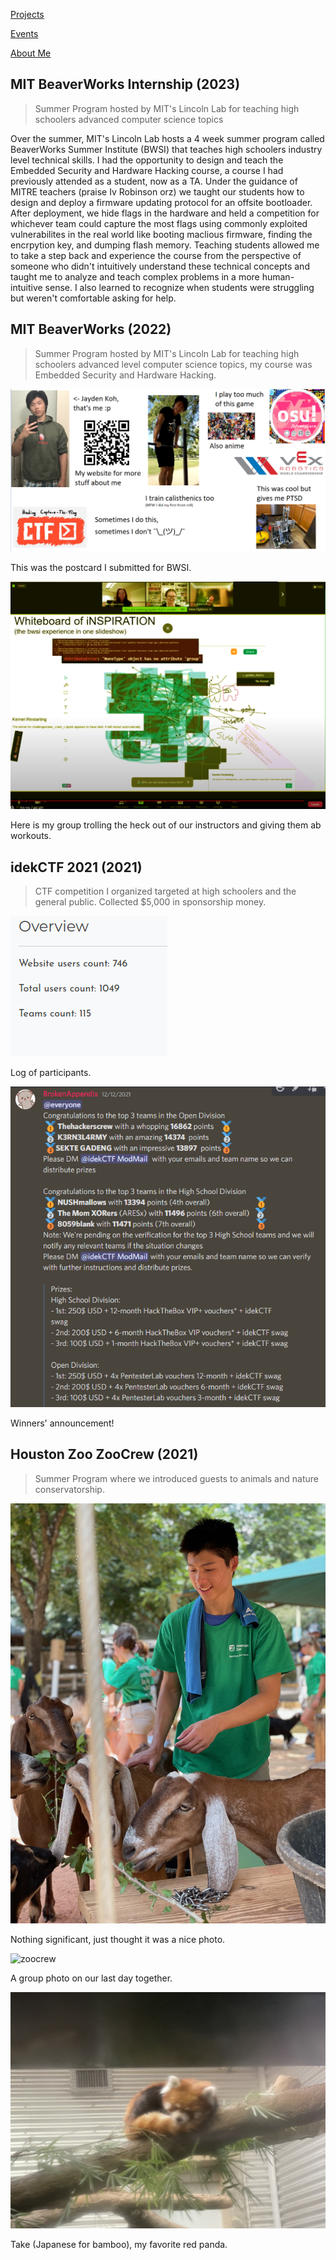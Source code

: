 <ins>[Projects](/projects)</ins>

<ins>[Events](/events)</ins>

<ins>[About Me](/about)</ins>


## MIT BeaverWorks Internship (2023)

> Summer Program hosted by MIT's Lincoln Lab for teaching high schoolers advanced computer science topics

Over the summer, MIT's Lincoln Lab hosts a 4 week summer program called BeaverWorks Summer Institute (BWSI) that teaches high schoolers industry level technical skills. I had the opportunity to design and teach the Embedded Security and Hardware Hacking course, a course I had previously attended as a student, now as a TA. Under the guidance of MITRE teachers (praise Iv Robinson orz) we taught our students how to design and deploy a firmware updating protocol for an offsite bootloader. After deployment, we hide flags in the hardware and held a competition for whichever team could capture the most flags using commonly exploited vulnerabilites in the real world like booting maclious firmware, finding the encrpytion key, and dumping flash memory. Teaching students allowed me to take a step back and experience the course from the perspective of someone who didn't intuitively understand these technical concepts and taught me to analyze and teach complex problems in a more human-intuitive sense. I also learned to recognize when students were struggling but weren't comfortable asking for help.


## MIT BeaverWorks (2022)

> Summer Program hosted by MIT's Lincoln Lab for teaching high schoolers advanced level computer science topics, my course was Embedded Security and Hardware Hacking.

![the bwsi experience](/assets/bwsipic.png)

This was the postcard I submitted for BWSI.

![bwsi](/assets/bwsiexperience.png)

Here is my group trolling the heck out of our instructors and giving them ab workouts.

## idekCTF 2021 (2021)

> CTF competition I organized targeted at high schoolers and the general public. Collected $5,000 in sponsorship money.

![idekctf2021](/assets/idekctf2021.png)

Log of participants.

![idekctf2021win](/assets/idekctf2021win.png)

Winners' announcement!

## Houston Zoo ZooCrew (2021)

> Summer Program where we introduced guests to animals and nature conservatorship.

![zoo](/assets/zoo1.png)

Nothing significant, just thought it was a nice photo.

![zoocrew](/assets/zoo_crew1.png)

A group photo on our last day together.

![Take](/assets/take.png)

Take (Japanese for bamboo), my favorite red panda.
